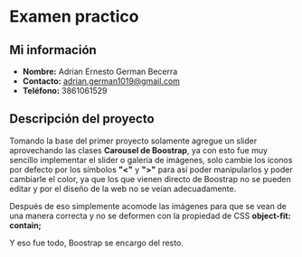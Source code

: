 # Examen practico

## Mi información

- **Nombre:** Adrian Ernesto German Becerra
- **Contacto:** adrian.german1019@gmail.com
- **Teléfono:** 3861061529

## Descripción del proyecto
Tomando la base del primer proyecto solamente agregue un slider aprovechando las clases **Carousel de Boostrap**, ya con esto fue muy sencillo implementar el slider o galería de imágenes, solo cambie los iconos por defecto por los símbolos **"<"** y **">"** para asi poder manipularlos y poder cambiarle el color, ya que los que vienen directo de Boostrap no se pueden editar y por el diseño de la web no se veían adecuadamente.
  
Después de eso simplemente acomode las imágenes para que se vean de una manera correcta y no se deformen con la propiedad de CSS **object-fit: contain;**

Y eso fue todo, Boostrap se encargo del resto.
